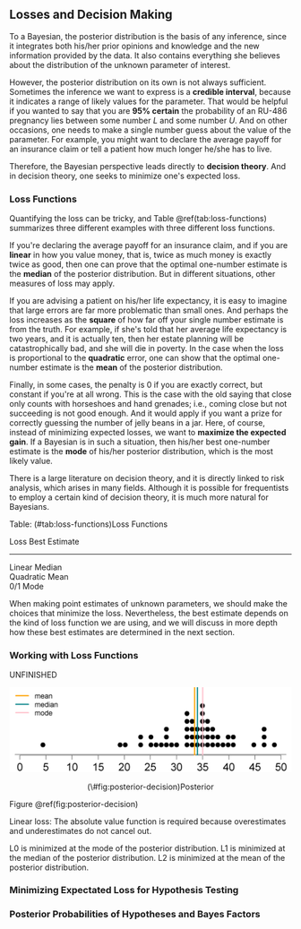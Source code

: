 ## Losses and Decision Making

To a Bayesian, the posterior distribution is the basis of any inference, since it integrates both his/her prior opinions and knowledge and the new information provided by the data. It also contains everything she believes about the distribution of the unknown parameter of interest. 

However, the posterior distribution on its own is not always sufficient. Sometimes the inference we want to express is a **credible interval**, because it indicates a range of likely values for the parameter. That would be helpful if you wanted to say that you are **95% certain** the probability of an RU-486 pregnancy lies between some number $L$ and some number $U$. And on other occasions, one needs to make a single number guess about the value of the parameter. For example, you might want to declare the average payoff for an insurance claim or tell a patient how much longer he/she has to live. 

Therefore, the Bayesian perspective leads directly to **decision theory**. And in decision theory, one seeks to minimize one's expected loss. 

### Loss Functions

Quantifying the loss can be tricky, and Table \@ref(tab:loss-functions) summarizes three different examples with three different loss functions.

If you're declaring the average payoff for an insurance claim, and if you are **linear** in how you value money, that is, twice as much money is exactly twice as good, then one can prove that the optimal one-number estimate is the **median** of the posterior distribution. But in different situations, other measures of loss may apply. 

If you are advising a patient on his/her life expectancy, it is easy to imagine that large errors are far more problematic than small ones. And perhaps the loss increases as the **square** of how far off your single number estimate is from the truth. For example, if she's told that her average life expectancy is two years, and it is actually ten, then her estate planning will be catastrophically bad, and she will die in poverty. In the case when the loss is proportional to the **quadratic** error, one can show that the optimal one-number estimate is the **mean** of the posterior distribution. 

Finally, in some cases, the penalty is 0 if you are exactly correct, but constant if you're at all wrong. This is the case with the old saying that close only counts with horseshoes and hand grenades; i.e., coming close but not succeeding is not good enough. And it would apply if you want a prize for correctly guessing the number of jelly beans in a jar. Here, of course, instead of minimizing expected losses, we want to **maximize the expected gain**. If a Bayesian is in such a situation, then his/her best one-number estimate is the **mode** of his/her posterior distribution, which is the most likely value. 

There is a large literature on decision theory, and it is directly linked to risk analysis, which arises in many fields. Although it is possible for frequentists to employ a certain kind of decision theory, it is much more natural for Bayesians. 



Table: (\#tab:loss-functions)Loss Functions

   Loss       Best Estimate 
-----------  ---------------
  Linear         Median     
 Quadratic        Mean      
    0/1           Mode      

When making point estimates of unknown parameters, we should make the choices that minimize the loss. Nevertheless, the best estimate depends on the kind of loss function we are using, and we will discuss in more depth how these best estimates are determined in the next section.

### Working with Loss Functions

UNFINISHED

<div class="figure" style="text-align: center">
<img src="03-decision-01-decisions_files/figure-html/posterior-decision-1.png" alt="Posterior" width="960" />
<p class="caption">(\#fig:posterior-decision)Posterior</p>
</div>

Figure \@ref(fig:posterior-decision)

Linear loss: The absolute value function is required because overestimates and underestimates do not cancel out.

L0 is minimized at the mode of the posterior distribution.
L1 is minimized at the median of the posterior distribution.
L2 is minimized at the mean of the posterior distribution.

### Minimizing Expectated Loss for Hypothesis Testing

### Posterior Probabilities of Hypotheses and Bayes Factors
